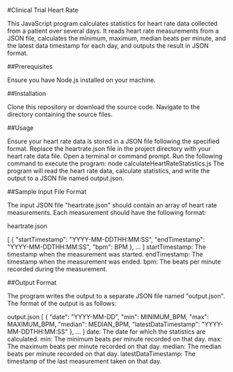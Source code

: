 #Clinical Trial Heart Rate

This JavaScript program calculates statistics for heart rate data collected from a patient over several days. It reads heart rate measurements from a JSON file, calculates the minimum, maximum, median beats per minute, and the latest data timestamp for each day, and outputs the result in JSON format.

##Prerequisites

Ensure you have Node.js installed on your machine. 

##Installation

Clone this repository or download the source code.
Navigate to the directory containing the source files.

##Usage

Ensure your heart rate data is stored in a JSON file following the specified format.
Replace the heartrate.json file in the project directory with your heart rate data file.
Open a terminal or command prompt.
Run the following command to execute the program:
node calculateHeartRateStatistics.js
The program will read the heart rate data, calculate statistics, and write the output to a JSON file named output.json.

##Sample Input File Format

The input JSON file "heartrate.json" should contain an array of heart rate measurements. Each measurement should have the following format:

heartrate.json

[
    {
        "startTimestamp": "YYYY-MM-DDTHH:MM:SS",
        "endTimestamp": "YYYY-MM-DDTHH:MM:SS",
        "bpm": BPM
    },
    ...
]
startTimestamp: The timestamp when the measurement was started.
endTimestamp: The timestamp when the measurement was ended.
bpm: The beats per minute recorded during the measurement.

##Output Format

The program writes the output to a separate JSON file named "output.json". The format of the output is as follows:

output.json
[
    {
        "date": "YYYY-MM-DD",
        "min": MINIMUM_BPM,
        "max": MAXIMUM_BPM,
        "median": MEDIAN_BPM,
        "latestDataTimestamp": "YYYY-MM-DDTHH:MM:SS"
    },
    ...
]
date: The date for which the statistics are calculated.
min: The minimum beats per minute recorded on that day.
max: The maximum beats per minute recorded on that day.
median: The median beats per minute recorded on that day.
latestDataTimestamp: The timestamp of the last measurement taken on that day.